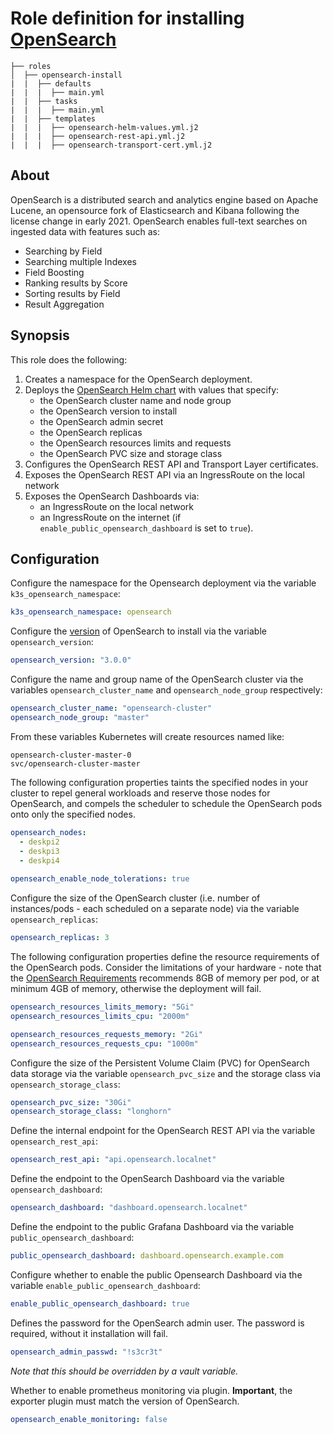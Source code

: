 # Role definition for installing [OpenSearch](https://opensearch.org/)

```
├── roles
│  ├── opensearch-install
|  |  ├── defaults
|  |  |  ├── main.yml
|  |  ├── tasks 
|  |  |  ├── main.yml  
|  |  ├── templates
|  |  |  ├── opensearch-helm-values.yml.j2
|  |  |  ├── opensearch-rest-api.yml.j2
|  |  |  ├── opensearch-transport-cert.yml.j2
```

## About

OpenSearch is a distributed search and analytics engine based on Apache Lucene, an opensource fork of Elasticsearch and Kibana following the license change in early 2021. 
OpenSearch enables full-text searches on ingested data with features such as: 
- Searching by Field 
- Searching multiple Indexes 
- Field Boosting 
- Ranking results by Score
- Sorting results by Field 
- Result Aggregation

## Synopsis

This role does the following:
1. Creates a namespace for the OpenSearch deployment.
2. Deploys the [OpenSearch Helm chart](https://opensearch.org/docs/latest/install-and-configure/helm/) with values that specify:
   - the OpenSearch cluster name and node group
   - the OpenSearch version to install
   - the OpenSearch admin secret
   - the OpenSearch replicas
   - the OpenSearch resources limits and requests
   - the OpenSearch PVC size and storage class
3. Configures the OpenSearch REST API and Transport Layer certificates.
4. Exposes the OpenSearch REST API via an IngressRoute on the local network
5. Exposes the OpenSearch Dashboards via:
   - an IngressRoute on the local network
   - an IngressRoute on the internet (if `enable_public_opensearch_dashboard` is set to `true`).

## Configuration

Configure the namespace for the Opensearch deployment via the variable `k3s_opensearch_namespace`:
```yaml
k3s_opensearch_namespace: opensearch
```
     
Configure the [version](https://docs.opensearch.org/docs/latest/version-history/) of OpenSearch to install via the variable `opensearch_version`:
```yaml
opensearch_version: "3.0.0"
```

Configure the name and group name of the OpenSearch cluster via the variables `opensearch_cluster_name` and `opensearch_node_group` respectively:
```yaml
opensearch_cluster_name: "opensearch-cluster"
opensearch_node_group: "master"
```
From these variables Kubernetes will create resources named like:
```shell
opensearch-cluster-master-0
svc/opensearch-cluster-master
``` 

The following configuration properties taints the specified nodes in your cluster to repel general workloads and reserve those nodes for OpenSearch, and compels the scheduler to schedule the OpenSearch
pods onto only the specified nodes.
```yaml
opensearch_nodes:
  - deskpi2
  - deskpi3
  - deskpi4
  
opensearch_enable_node_tolerations: true
```

Configure the size of the OpenSearch cluster (i.e. number of instances/pods - each scheduled on a separate node) via the variable `opensearch_replicas`:
```yaml
opensearch_replicas: 3
```

The following configuration properties define the resource requirements of the OpenSearch pods. Consider the limitations of your hardware - note that the 
[OpenSearch Requirements](https://github.com/opensearch-project/helm-charts/tree/main/charts/opensearch#requirements) recommends 8GB of memory per pod, or at minimum 4GB of memory, otherwise the deployment will fail.
```yaml
opensearch_resources_limits_memory: "5Gi"
opensearch_resources_limits_cpu: "2000m"

opensearch_resources_requests_memory: "2Gi"
opensearch_resources_requests_cpu: "1000m"
```
                                                                                                                                                       
Configure the size of the Persistent Volume Claim (PVC) for OpenSearch data storage via the variable `opensearch_pvc_size` and the storage class via `opensearch_storage_class`:
```yaml
opensearch_pvc_size: "30Gi"
opensearch_storage_class: "longhorn"
```

Define the internal endpoint for the OpenSearch REST API via the variable `opensearch_rest_api`:
```yaml
opensearch_rest_api: "api.opensearch.localnet"
```

Define the endpoint to the OpenSearch Dashboard via the variable `opensearch_dashboard`:
```yaml
opensearch_dashboard: "dashboard.opensearch.localnet"
```

Define the endpoint to the public Grafana Dashboard via the variable `public_opensearch_dashboard`:
```yaml
public_opensearch_dashboard: dashboard.opensearch.example.com
```

Configure whether to enable the public Opensearch Dashboard via the variable `enable_public_opensearch_dashboard`:
```yaml
enable_public_opensearch_dashboard: true
```

Defines the password for the OpenSearch admin user. The password is required, without it installation will fail.
```yaml
opensearch_admin_passwd: "!s3cr3t"
```
*Note that this should be overridden by a vault variable.*

Whether to enable prometheus monitoring via plugin. **Important**, the exporter plugin must match the version of OpenSearch.
```yaml
opensearch_enable_monitoring: false
```
